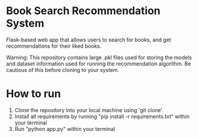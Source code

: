 # Book Search Recommendation System
Flask-based web app that allows users to search for books, and get recommendations for their liked books.

Warning: This repository contains large .pkl files used for storing the models and dataset information used for
running the recommendation algorithm. Be cautious of this before cloning to your system. 

# How to run
1. Clone the repository into your local machine using 'git clone'.
2. Install all requirements by running "pip install -r requirements.txt" within your terminal
3. Run "python app.py" within your terminal
